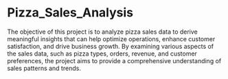 # Pizza_Sales_Analysis

The objective of this project is to analyze pizza sales data to derive meaningful insights that can help optimize operations, 
enhance customer satisfaction, and drive business growth. By examining various aspects of the sales data, such as pizza types, orders, revenue, 
and customer preferences, the project aims to provide a comprehensive understanding of sales patterns and trends.

